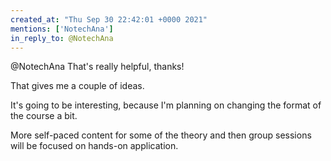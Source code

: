 ```yaml
---
created_at: "Thu Sep 30 22:42:01 +0000 2021"
mentions: ['NotechAna']
in_reply_to: @NotechAna
---
```


@NotechAna That's really helpful, thanks! 

That gives me a couple of ideas.

It's going to be interesting, because I'm planning on changing the format of the course a bit. 

More self-paced content for some of the theory and then group sessions will be focused on hands-on application.
